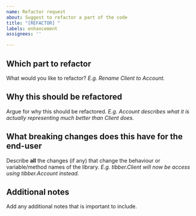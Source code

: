 ```yaml
---
name: Refactor request
about: Suggest to refactor a part of the code
title: "[REFACTOR] "
labels: enhancement
assignees: ''

---
```


## Which part to refactor
What would you like to refactor? *E.g. Rename Client to Account.*

## Why this should be refactored
Argue for why this should be refactored. *E.g. Account describes what it is actually
representing much better than Client does.*

## What breaking changes does this have for the end-user
Describe **all** the changes (if any) that change the behaviour or variable/method
names of the library. *E.g. tibber.Client will now be access using tibber.Account instead.*

## Additional notes
Add any additional notes that is important to include.
